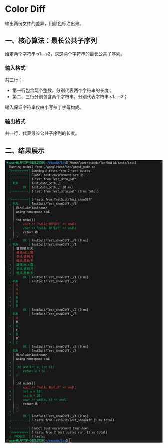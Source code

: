 # Color Diff

输出两份文件的差异，用颜色标注出来。

## 一、核心算法：最长公共子序列

给定两个字符串 s1、s2，求这两个字符串的最长公共子序列。


### 输入格式

共三行：
- 第一行包含两个整数，分别代表两个字符串的长度；
- 第二、三行分别包含两个字符串，分别代表字符串 s1、s2；

输入保证字符串仅由小写拉丁字母构成。

### 输出格式

共一行，代表最长公共子序列的长度。

## 二、结果展示

![文件](./res/res.png)
